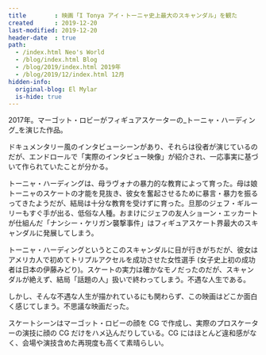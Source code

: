 ```yaml
---
title        : 映画「I Tonya アイ・トーニャ史上最大のスキャンダル」を観た
created      : 2019-12-20
last-modified: 2019-12-20
header-date  : true
path:
  - /index.html Neo's World
  - /blog/index.html Blog
  - /blog/2019/index.html 2019年
  - /blog/2019/12/index.html 12月
hidden-info:
  original-blog: El Mylar
  is-hide: true
---
```


2017年。マーゴット・ロビーがフィギュアスケーターの_トーニャ・ハーディング_を演じた作品。

ドキュメンタリー風のインタビューシーンがあり、それらは役者が演じているのだが、エンドロールで「実際のインタビュー映像」が紹介され、一応事実に基づいて作られていたことが分かる。

トーニャ・ハーディングは、母ラヴォナの暴力的な教育によって育った。母は娘トーニャのスケートの才能を見抜き、彼女を奮起させるために暴言・暴力を振るってきたようだが、結局は十分な教育を受けずに育った。旦那のジェフ・ギルーリーもすぐ手が出る、低俗な人種。おまけにジェフの友人ショーン・エッカートが仕組んだ「ナンシー・ケリガン襲撃事件」はフィギュアスケート界最大のスキャンダルに発展してしまう。

トーニャ・ハーディングというとこのスキャンダルに目が行きがちだが、彼女はアメリカ人で初めてトリプルアクセルを成功させた女性選手 (女子史上初の成功者は日本の伊藤みどり)。スケートの実力は確かなモノだったのだが、スキャンダルが絶えず、結局「話題の人」扱いで終わってしまう。不遇な人生である。

しかし、そんな不遇な人生が描かれているにも関わらず、この映画はどこか面白く感じてしまう。不思議な映画だった。

スケートシーンはマーゴット・ロビーの顔を CG で作成し、実際のプロスケーターの演技に顔の CG だけをハメ込んだりしている。CG にはほとんど違和感がなく、会場や演技含めた再現度も高くて素晴らしい。
